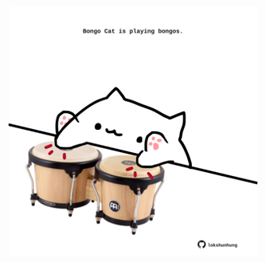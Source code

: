 <!-- built at 12/03/2024, 19:00:38 UTC -->
<p align="center">
  <img width="500" height="500" src="./ReadmeImage.svg">
</p>
